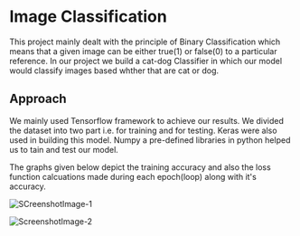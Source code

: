 # Image Classification

This project mainly dealt with the principle of Binary Classification which means that a given image can be either true(1) or false(0) to a particular reference.
In our project we build a cat-dog Classifier in which our model would classify images based whther that are cat or dog.

## Approach
We mainly used Tensorflow framework to achieve our results. We divided the dataset into two part i.e. for training and for testing. Keras were also used in building this model. Numpy a pre-defined libraries in python helped us to tain and test our model.

The graphs given below depict the training accuracy and also the loss function calcuations made during each epoch(loop) along with it's accuracy.

![SCreenshotImage-1](https://github.com/Veeransh14/Transformer-From-Scratch/assets/144168166/e22754fa-6b90-4244-baf0-fc9e67cc41d8)

![ScreenshotImage-2](https://github.com/Veeransh14/Transformer-From-Scratch/assets/144168166/a28a6024-2517-4446-b656-36f0e2e64243)

